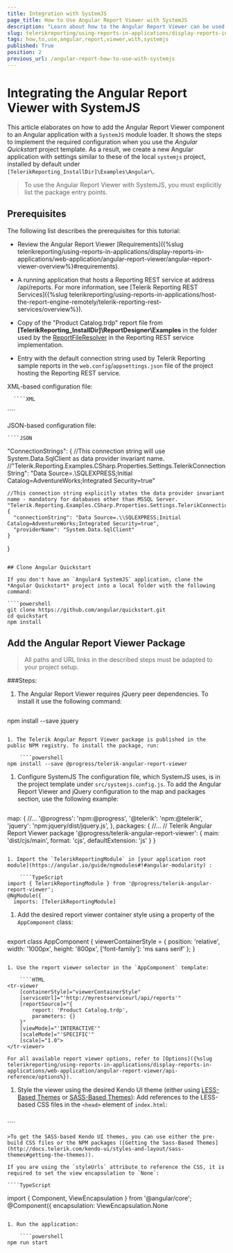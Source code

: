 ```yaml
---
title: Integration with SystemJS
page_title: How to Use Angular Report Viewer with SystemJS 
description: "Learn about how to the Angular Report Viewer can be used in an Angular SystemJS application with a few simple steps."
slug: telerikreporting/using-reports-in-applications/display-reports-in-applications/web-application/angular-report-viewer/how-to-use-angular-report-viewer-with-systemjs
tags: how,to,use,angular,report,viewer,with,systemjs
published: True
position: 2
previous_url: /angular-report-how-to-use-with-systemjs
---
```


# Integrating the Angular Report Viewer with SystemJS

This article elaborates on how to add the Angular Report Viewer component to an Angular application with a `SystemJS` module loader. It shows the steps to implement the required configuration when you use the *Angular Quickstart* project template. As a result, we create a new Angular application with settings similar to these of the local `systemjs` project, installed by default under `[TelerikReporting_InstallDir]\Examples\Angular\`. 

> To use the Angular Report Viewer with SystemJS, you must explicitly list the package entry points.         

## Prerequisites

The following list describes the prerequisites for this tutorial:         

* Review the Angular Report Viewer [Requirements]({%slug telerikreporting/using-reports-in-applications/display-reports-in-applications/web-application/angular-report-viewer/angular-report-viewer-overview%}#requirements).

* A running application that hosts a Reporting REST service at address /api/reports. For more information, see [Telerik Reporting REST Services]({%slug telerikreporting/using-reports-in-applications/host-the-report-engine-remotely/telerik-reporting-rest-services/overview%}).

* Copy of the "Product Catalog.trdp" report file from __[TelerikReporting_InstallDir]\ReportDesigner\Examples__ in the folder used by the  [ReportFileResolver](/reporting/api/Telerik.Reporting.Services.WebApi.ReportFileResolver) in the Reporting REST service implementation.

* Entry with the default connection string used by Telerik Reporting sample reports in the `web.config`/`appsettings.json` file of the project hosting the Reporting REST service.

XML-based configuration file:
    
      ````XML
<connectionStrings>
     <add name="Telerik.Reporting.Examples.CSharp.Properties.Settings.TelerikConnectionString"
                connectionString="Data Source=(local);Initial Catalog=AdventureWorks;Integrated Security=SSPI"
                providerName="System.Data.SqlClient" />
</connectionStrings>
````

JSON-based configuration file:

    ````JSON
  "ConnectionStrings": {
    //This connection string will use System.Data.SqlClient as data provider invariant name.
    //"Telerik.Reporting.Examples.CSharp.Properties.Settings.TelerikConnectionString": "Data Source=.\\SQLEXPRESS;Initial Catalog=AdventureWorks;Integrated Security=true"

    //This connection string explicitly states the data provider invariant name - mandatory for databases other than MSSQL Server.
    "Telerik.Reporting.Examples.CSharp.Properties.Settings.TelerikConnectionString": {
      "connectionString": "Data Source=.\\SQLEXPRESS;Initial Catalog=AdventureWorks;Integrated Security=true",
      "providerName": "System.Data.SqlClient"
    }
  }
````

## Clone Angular Quickstart

If you don't have an `Angular4 SystemJS` application, clone the *Angular Quickstart* project into a local folder with the following command: 
    
````powershell
git clone https://github.com/angular/quickstart.git
cd quickstart
npm install
````

## Add the Angular Report Viewer Package

> All paths and URL links in the described steps must be adapted to your project setup. 

###Steps:

1. The Angular Report Viewer requires jQuery peer dependencies. To install it use the following command:
    
    ````powershell
npm install --save jquery
````

1. The Telerik Angular Report Viewer package is published in the public NPM registry. To install the package, run: 
    
    ````powershell
npm install --save @progress/telerik-angular-report-viewer
````

1. Configure SystemJS The configuration file, which SystemJS uses, is in the project template under `src/systemjs.config.js`. To add the Angular Report Viewer and jQuery configuration to the map and packages section, use the following example: 
    
    ````JSON
map: {
  //...
  '@progress': 'npm:@progress',
  '@telerik': 'npm:@telerik',
  'jquery': 'npm:jquery/dist/jquery.js',
},
packages: {
  //...
  // Telerik Angular Report Viewer package
  '@progress/telerik-angular-report-viewer': {
    main: 'dist/cjs/main',
    format: 'cjs',
    defaultExtension: 'js'
  }
}
````

1. Import the `TelerikReportingModule` in [your application root module](https://angular.io/guide/ngmodules#!#angular-modularity) : 
    
    ````TypeScript
import { TelerikReportingModule } from '@progress/telerik-angular-report-viewer';
@NgModule({
  imports: [TelerikReportingModule]
````

1. Add the desired report viewer container style using a property of the `AppComponent` class:
    
    ````TypeScript
export class AppComponent {
  viewerContainerStyle = {
    position: 'relative',
    width: '1000px',
    height: '800px',
    ['font-family']: 'ms sans serif'
  };
}
````

1. Use the report viewer selector in the `AppComponent` template:
    
    ````HTML
<tr-viewer
    [containerStyle]="viewerContainerStyle"
    [serviceUrl]="'http://myrestserviceurl/api/reports'"
    [reportSource]="{
        report: 'Product Catalog.trdp',
        parameters: {}
    }"
    [viewMode]="'INTERACTIVE'"
    [scaleMode]="'SPECIFIC'"
    [scale]="1.0">
</tr-viewer>
````

    For all available report viewer options, refer to [Options]({%slug telerikreporting/using-reports-in-applications/display-reports-in-applications/web-application/angular-report-viewer/api-reference/options%}).

1. Style the viewer using the desired Kendo UI theme (еither using [LESS-Based Themes](http://docs.telerik.com/kendo-ui/styles-and-layout/appearance-styling)  or  [SASS-Based Themes](http://docs.telerik.com/kendo-ui/styles-and-layout/sass-themes)): Add references to the LESS-based CSS files in the `<head>` element of `index.html`:
    
    ````HTML
<!-- The required LESS-based styles -->
<link href="https://kendo.cdn.telerik.com/{{kendosubsetversion}}styles/kendo.common.min.css" rel="stylesheet" />
<link href="https://kendo.cdn.telerik.com/{{kendosubsetversion}}/styles/kendo.blueopal.min.css" rel="stylesheet" />
````

    >To get the SASS-based Kendo UI themes, you can use either the pre-build CSS files or the NPM packages ([Getting the Sass-Based Themes](http://docs.telerik.com/kendo-ui/styles-and-layout/sass-themes#getting-the-themes)). 

    If you are using the `styleUrls` attribute to reference the CSS, it is required to set the view encapsulation to `None`: 
    
    ````TypeScript
import { Component, ViewEncapsulation } from '@angular/core';
@Component({
  encapsulation: ViewEncapsulation.None
````

1. Run the application:
    
    ````powershell
npm run start
````
